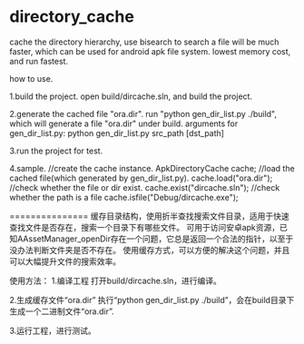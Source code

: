 ﻿directory_cache
===============

cache the directory hierarchy, use bisearch to search a file will be much faster, which can be used for android apk file system.
lowest memory cost, and run fastest.

how to use.

1.build the project.
	open build/dircache.sln, and build the project.
	
2.generate the cached file "ora.dir".
	run "python gen_dir_list.py ./build", which will generate a file "ora.dir" under build.
arguments for gen_dir_list.py:
	python gen_dir_list.py src_path [dst_path]
	
3.run the project for test.

4.sample.
	//create the cache instance.
	ApkDirectoryCache cache;
	//load the cached file(which generated by gen_dir_list.py).
	cache.load("ora.dir");
	//check whether the file or dir exist.
	cache.exist("dircache.sln");
	//check whether the path is a file
	cache.isfile("Debug/dircache.exe");

	
===============
	缓存目录结构，使用折半查找搜索文件目录，适用于快速查找文件是否存在，搜索一个目录下有哪些文件。
可用于访问安卓apk资源，已知AAssetManager_openDir存在一个问题，它总是返回一个合法的指针，以至于没办法判断文件夹是否不存在。
使用缓存方式，可以方便的解决这个问题，并且可以大幅提升文件的搜索效率。

使用方法：
1.编译工程
	打开build/dircache.sln，进行编译。
	
2.生成缓存文件“ora.dir”
	执行“python gen_dir_list.py ./build”，会在build目录下生成一个二进制文件“ora.dir”.
	
3.运行工程，进行测试。
